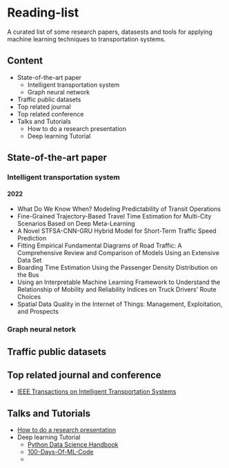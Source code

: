 # Reading-list
A curated list of some research papers, datasests and tools for applying machine learning techniques to transportation systems.
## Content
- State-of-the-art paper
  - Intelligent transportation system
  - Graph neural network
- Traffic public datasets
- Top related journal 
- Top related conference
- Talks and Tutorials
  - How to do a research presentation
  - Deep learning Tutorial
## State-of-the-art paper
### Intelligent transportation system
#### 2022
- What Do We Know When? Modeling Predictability of Transit Operations
- Fine-Grained Trajectory-Based Travel Time Estimation for Multi-City Scenarios Based on Deep Meta-Learning
- A Novel STFSA-CNN-GRU Hybrid Model for Short-Term Traffic Speed Prediction
- Fitting Empirical Fundamental Diagrams of Road Traffic: A Comprehensive Review and Comparison of Models Using an Extensive Data Set
- Boarding Time Estimation Using the Passenger Density Distribution on the Bus
- Using an Interpretable Machine Learning Framework to Understand the Relationship of Mobility and Reliability Indices on Truck Drivers' Route Choices
- Spatial Data Quality in the Internet of Things: Management, Exploitation, and Prospects
### Graph neural netork
## Traffic public datasets
## Top related journal and conference
- [IEEE Transactions on Intelligent Transportation Systems](https://ieeexplore.ieee.org/xpl/RecentIssue.jsp?punumber=6979)
## Talks and Tutorials
- [How to do a research presentation](https://www.microsoft.com/en-us/research/academic-program/give-great-research-talk/)
- Deep learning Tutorial
  -  [Python Data Science Handbook](https://github.com/jakevdp/PythonDataScienceHandbook)
  -  [100-Days-Of-ML-Code](https://github.com/Avik-Jain/100-Days-Of-ML-Code)
  -  
